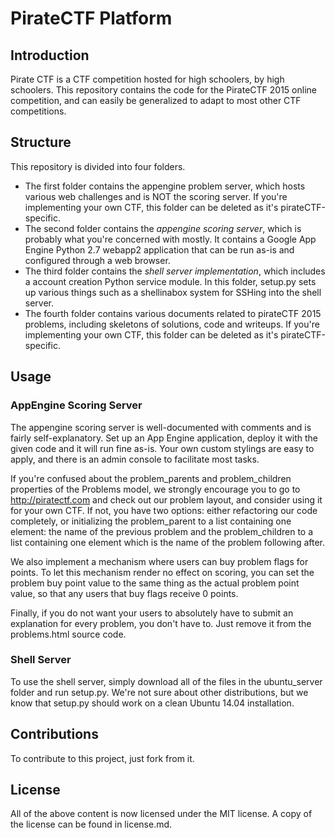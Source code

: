 PirateCTF Platform
===================

Introduction
-------------------

Pirate CTF is a CTF competition hosted for high schoolers, by high schoolers.
This repository contains the code for the PirateCTF 2015 online competition, and can easily be generalized to adapt to most other CTF competitions.

Structure
--------------------

This repository is divided into four folders. 
- The first folder contains the appengine problem server, which hosts various web challenges and is NOT the scoring server. If you're implementing your own CTF, this folder can be deleted as it's pirateCTF-specific.
- The second folder contains the *appengine scoring server*, which is probably what you're concerned with mostly. It contains a Google App Engine Python 2.7 webapp2 application that can be run as-is and configured through a web browser.
- The third folder contains the *shell server implementation*, which includes a account creation Python service module. In this folder, setup.py sets up various things such as a shellinabox system for SSHing into the shell server.
- The fourth folder contains various documents related to pirateCTF 2015 problems, including skeletons of solutions, code and writeups. If you're implementing your own CTF, this folder can be deleted as it's pirateCTF-specific.

Usage
-------------------

### AppEngine Scoring Server

The appengine scoring server is well-documented with comments and is fairly self-explanatory. Set up an App Engine application, deploy it with the given code and it will run fine as-is. Your own custom stylings are easy to apply, and there is an admin console to facilitate most tasks.

If you're confused about the problem_parents and problem_children properties of the Problems model, we strongly encourage you to go to http://piratectf.com and check out our problem layout, and consider using it for your own CTF. If not, you have two options: either refactoring our code completely, or initializing the problem_parent to a list containing one element: the name of the previous problem and the problem_children to a list containing one element which is the name of the problem following after.

We also implement a mechanism where users can buy problem flags for points. To let this mechanism render no effect on scoring, you can set the problem buy point value to the same thing as the actual problem point value, so that any users that buy flags receive 0 points.

Finally, if you do not want your users to absolutely have to submit an explanation for every problem, you don't have to. Just remove it from the problems.html source code.

### Shell Server

To use the shell server, simply download all of the files in the ubuntu_server folder and run setup.py. We're not sure about other distributions, but we know that setup.py should work on a clean Ubuntu 14.04 installation.

Contributions
-------------------

To contribute to this project, just fork from it.

License
-------------------

All of the above content is now licensed under the MIT license. A copy of the license can be found in license.md.